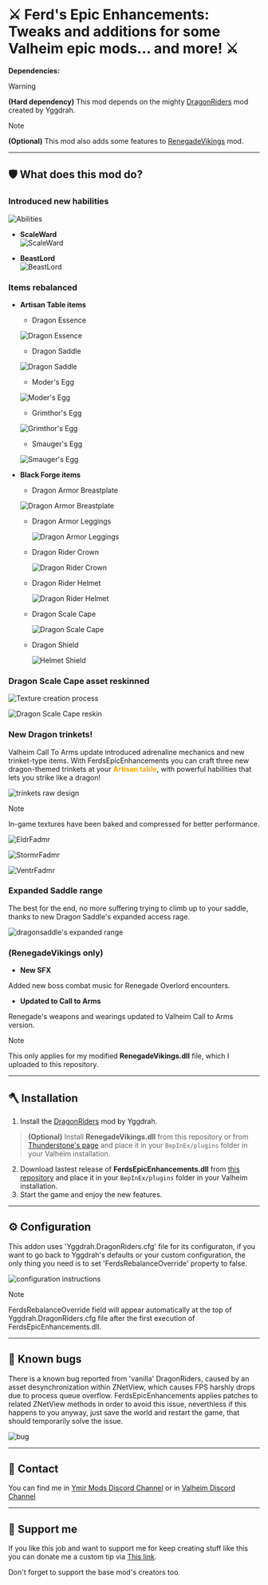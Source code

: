 # ⚔️ Ferd's Epic Enhancements: Tweaks and additions for some Valheim epic mods... and more! ⚔️

**Dependencies:** 
> [!WARNING]
> **(Hard dependency)**
> This mod depends on the mighty [DragonRiders](https://thunderstore.io/c/valheim/p/Yggdrah/DragonRiders/versions/) mod created by Yggdrah.

> [!NOTE]
> **(Optional)**
> This mod also adds some features to [RenegadeVikings](https://thunderstore.io/c/valheim/p/blacks7ar/RenegadeVikings/) mod.

---

## 🛡️ What does this mod do?

### Introduced new habilities

![Abilities](https://raw.githubusercontent.com/Ferd656/Ferds-EpicEnchancements/refs/heads/master/Media/StatusEffects.png)

- **ScaleWard**  
![ScaleWard](https://raw.githubusercontent.com/Ferd656/Ferds-EpicEnchancements/refs/heads/master/Media/ScaleWard.png)

- **BeastLord**  
![BeastLord](https://raw.githubusercontent.com/Ferd656/Ferds-EpicEnchancements/refs/heads/master/Media/BeastLord.png)


### Items rebalanced

- **Artisan Table items**  
  - Dragon Essence
    
  ![Dragon Essence](https://raw.githubusercontent.com/Ferd656/Ferds-EpicEnchancements/refs/heads/master/Media/DragonEssence.png)

  - Dragon Saddle
    
  ![Dragon Saddle](https://raw.githubusercontent.com/Ferd656/Ferds-EpicEnchancements/refs/heads/master/Media/DragonSaddle.png)

  - Moder's Egg
    
  ![Moder's Egg](https://raw.githubusercontent.com/Ferd656/Ferds-EpicEnchancements/refs/heads/master/Media/IceDragonEgg.png)

  - Grimthor's Egg
    
  ![Grimthor's Egg](https://raw.githubusercontent.com/Ferd656/Ferds-EpicEnchancements/refs/heads/master/Media/LightningDragonEgg.png)

  - Smauger's Egg
    
  ![Smauger's Egg](https://raw.githubusercontent.com/Ferd656/Ferds-EpicEnchancements/refs/heads/master/Media/FireDragonEgg.png)

- **Black Forge items**  
  - Dragon Armor Breastplate
    
  ![Dragon Armor Breastplate](https://raw.githubusercontent.com/Ferd656/Ferds-EpicEnchancements/refs/heads/master/Media/DragonArmor.png)

  - Dragon Armor Leggings
    
    ![Dragon Armor Leggings](https://raw.githubusercontent.com/Ferd656/Ferds-EpicEnchancements/refs/heads/master/Media/DragonLeggings.png)

  - Dragon Rider Crown
    
    ![Dragon Rider Crown](https://raw.githubusercontent.com/Ferd656/Ferds-EpicEnchancements/refs/heads/master/Media/DragonRiderCrown.png)

  - Dragon Rider Helmet
    
    ![Dragon Rider Helmet](https://raw.githubusercontent.com/Ferd656/Ferds-EpicEnchancements/refs/heads/master/Media/DragonRiderHelmet.png)

  - Dragon Scale Cape
    
    ![Dragon Scale Cape](https://raw.githubusercontent.com/Ferd656/Ferds-EpicEnchancements/refs/heads/master/Media/DragonCape.png)

  - Dragon Shield
    
    ![Helmet Shield](https://raw.githubusercontent.com/Ferd656/Ferds-EpicEnchancements/refs/heads/master/Media/DragonShield.png)


### Dragon Scale Cape asset reskinned

![Texture creation process](https://raw.githubusercontent.com/Ferd656/Ferds-EpicEnchancements/refs/heads/master/Media/DragonCapeReskin2.png)

![Dragon Scale Cape reskin](https://raw.githubusercontent.com/Ferd656/Ferds-EpicEnchancements/refs/heads/master/Media/DragonCapeReskin1.png)


### New Dragon trinkets!

Valheim Call To Arms update introduced adrenaline mechanics and new trinket-type items. With FerdsEpicEnhancements you can craft three new dragon-themed trinkets at your <span style="color:orange">**Artisan table**</span>, with powerful habilities that lets you strike like a dragon! 

![trinkets raw design](https://raw.githubusercontent.com/Ferd656/Ferds-EpicEnchancements/refs/heads/master/Media/NewDragonTrinkets.png)

> [!NOTE]
> In-game textures have been baked and compressed for better performance.

![EldrFadmr](https://raw.githubusercontent.com/Ferd656/Ferds-EpicEnchancements/refs/heads/master/Media/EldrFadmr_demo.png)

![StormrFadmr](https://raw.githubusercontent.com/Ferd656/Ferds-EpicEnchancements/refs/heads/master/Media/StormrFadmr_demo.png)

![VentrFadmr](https://raw.githubusercontent.com/Ferd656/Ferds-EpicEnchancements/refs/heads/master/Media/VentrFadmr_demo.png)


### Expanded Saddle range

The best for the end, no more suffering trying to climb up to your saddle, thanks to new Dragon Saddle's expanded access rage.

![dragonsaddle's expanded range](https://raw.githubusercontent.com/Ferd656/Ferds-EpicEnchancements/refs/heads/master/Media/EnhancedSaddle.png)


### (RenegadeVikings only)

- **New SFX**  

Added new boss combat music for Renegade Overlord encounters.

- **Updated to Call to Arms**  

Renegade's weapons and wearings updated to Valheim Call to Arms version.
> [!NOTE]
> This only applies for my modified **RenegadeVikings.dll** file, which I uploaded to this repository.

---

## 🪓 Installation

1. Install the [DragonRiders](https://thunderstore.io/c/valheim/p/Yggdrah/DragonRiders/versions/) mod by Yggdrah.
> **(Optional)**
> Install **RenegadeVikings.dll** from this repository or from [Thunderstone's page](https://thunderstore.io/c/valheim/p/blacks7ar/RenegadeVikings/) and place it in your `BepInEx/plugins` folder in your Valheim installation.
2. Download lastest release of **FerdsEpicEnhancements.dll** from [this repository](https://github.com/Ferd656/Ferds-EpicEnchancements/releases) and place it in your `BepInEx/plugins` folder in your Valheim installation.
3. Start the game and enjoy the new features.

---
## ⚙️ Configuration

This addon uses 'Yggdrah.DragonRiders.cfg' file for its configuraton, if you want to go back to Yggdrah's defaults or your custom configuration, the only thing you need is to set 'FerdsRebalanceOverride' property to false.

![configuration instructions](https://raw.githubusercontent.com/Ferd656/Ferds-EpicEnchancements/refs/heads/master/Media/ConfigurationInstructions.png)

> [!NOTE]
> FerdsRebalanceOverride field will appear automatically at the top of Yggdrah.DragonRiders.cfg file after the first execution of FerdsEpicEnhancements.dll.

---
## 🐛 Known bugs

There is a known bug reported from 'vanilla' DragonRiders, caused by an asset desynchronization within ZNetView, which causes FPS harshly drops due to process queue overflow. FerdsEpicEnhancements applies patches to related ZNetView methods in order to avoid this issue, neverthless if this happens to you anyway, just save the world and restart the game, that should temporarily solve the issue. 

![bug](https://raw.githubusercontent.com/Ferd656/Ferds-EpicEnchancements/refs/heads/master/Media/KnownBugs.png)

---
## 💬 Contact

You can find me in [Ymir Mods Discord Channel](https://discord.gg/dDAy6u6Bwy) or in [Valheim Discord Channel](https://discord.com/invite/valheim)

---
## 🤝 Support me

If you like this job and want to support me for keep creating stuff like this you can donate me a custom tip via [This link](https://www.paypal.com/paypalme/Feoli).


Don't forget to support the base mod's creators too.
